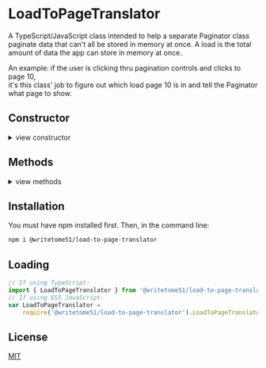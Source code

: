 # LoadToPageTranslator

A TypeScript/JavaScript class intended to help a separate Paginator class  
paginate data that can't all be stored in memory at once.  A load is the total  
amount of data the app can store in memory at once.

An example: if the user is clicking thru pagination controls and clicks to page 10,  
it's this class' job to figure out which load page 10 is in and tell the Paginator  
what page to show.

## Constructor
<details>
<summary>view constructor</summary>

```ts
constructor(
    __pageInfo: {
        getTotalPages: () => number;
    },
    __loadInfo: {
        getCurrentLoadNumber: () => number;
        getPagesPerLoad: () => number;
    }
)
```
</details>


## Methods
<details>
<summary>view methods</summary>

```ts
loadContainsPage(pageNumber, loadNumber): boolean

getLoadNumberOfPage(pageNumber): number

getPageNumberOfLoadFromAbsolutePage(pageNumber): number
    // Takes `pageNumber` and translates it into a page of the current load.
    // Example: say pagesPerLoad is 10, the current load is 2, and `pageNumber` 
    // is 11.  That would be page 1 of load 2, so the function returns 1.
```
</details>


## Installation

You must have npm installed first.  Then, in the command line:

```bash
npm i @writetome51/load-to-page-translator
```

## Loading

```ts
// If using TypeScript:
import { LoadToPageTranslator } from '@writetome51/load-to-page-translator';
// If using ES5 JavaScript:
var LoadToPageTranslator = 
    require('@writetome51/load-to-page-translator').LoadToPageTranslator;
```   


## License
[MIT](https://choosealicense.com/licenses/mit/)
